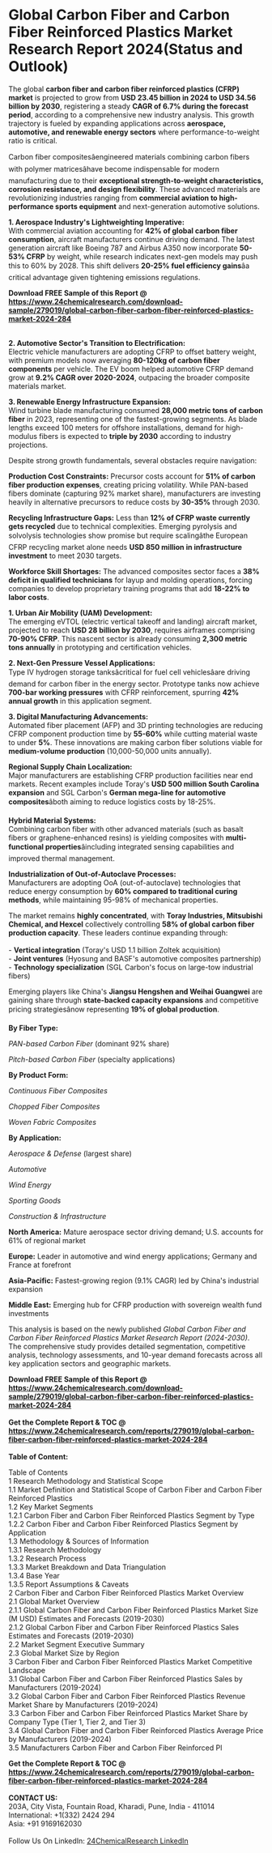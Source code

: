 <h1>Global Carbon Fiber and Carbon Fiber Reinforced Plastics Market Research Report 2024(Status and Outlook)</h1><p>The global <strong>carbon fiber and carbon fiber reinforced plastics (CFRP) market</strong> is projected to grow from <strong>USD 23.45 billion in 2024 to USD 34.56 billion by 2030</strong>, registering a steady <strong>CAGR of 6.7% during the forecast period</strong>, according to a comprehensive new industry analysis. This growth trajectory is fueled by expanding applications across <strong>aerospace, automotive, and renewable energy sectors</strong> where performance-to-weight ratio is critical.</p><p>Carbon fiber compositesâengineered materials combining carbon fibers with polymer matricesâhave become indispensable for modern manufacturing due to their <strong>exceptional strength-to-weight characteristics, corrosion resistance, and design flexibility</strong>. These advanced materials are revolutionizing industries ranging from <strong>commercial aviation to high-performance sports equipment</strong> and next-generation automotive solutions.</p><p><strong>1. Aerospace Industry's Lightweighting Imperative:</strong><br>
With commercial aviation accounting for <strong>42% of global carbon fiber consumption</strong>, aircraft manufacturers continue driving demand. The latest generation aircraft like Boeing 787 and Airbus A350 now incorporate <strong>50-53% CFRP</strong> by weight, while research indicates next-gen models may push this to 60% by 2028. This shift delivers <strong>20-25% fuel efficiency gains</strong>âa critical advantage given tightening emissions regulations.</p><div><b>Download FREE Sample of this Report @ 
            <a href="https://www.24chemicalresearch.com/download-sample/279019/global-carbon-fiber-carbon-fiber-reinforced-plastics-market-2024-284">
            https://www.24chemicalresearch.com/download-sample/279019/global-carbon-fiber-carbon-fiber-reinforced-plastics-market-2024-284</a></b></div><br><p><strong>2. Automotive Sector's Transition to Electrification:</strong><br>
Electric vehicle manufacturers are adopting CFRP to offset battery weight, with premium models now averaging <strong>80-120kg of carbon fiber components</strong> per vehicle. The EV boom helped automotive CFRP demand grow at <strong>9.2% CAGR over 2020-2024</strong>, outpacing the broader composite materials market.</p><p><strong>3. Renewable Energy Infrastructure Expansion:</strong><br>
Wind turbine blade manufacturing consumed <strong>28,000 metric tons of carbon fiber</strong> in 2023, representing one of the fastest-growing segments. As blade lengths exceed 100 meters for offshore installations, demand for high-modulus fibers is expected to <strong>triple by 2030</strong> according to industry projections.</p><p>Despite strong growth fundamentals, several obstacles require navigation:</p><p><strong>Production Cost Constraints:</strong> Precursor costs account for <strong>51% of carbon fiber production expenses</strong>, creating pricing volatility. While PAN-based fibers dominate (capturing 92% market share), manufacturers are investing heavily in alternative precursors to reduce costs by <strong>30-35%</strong> through 2030.</p><p><strong>Recycling Infrastructure Gaps:</strong> Less than <strong>12% of CFRP waste currently gets recycled</strong> due to technical complexities. Emerging pyrolysis and solvolysis technologies show promise but require scalingâthe European CFRP recycling market alone needs <strong>USD 850 million in infrastructure investment</strong> to meet 2030 targets.</p><p><strong>Workforce Skill Shortages:</strong> The advanced composites sector faces a <strong>38% deficit in qualified technicians</strong> for layup and molding operations, forcing companies to develop proprietary training programs that add <strong>18-22% to labor costs</strong>.</p><p><strong>1. Urban Air Mobility (UAM) Development:</strong><br>
The emerging eVTOL (electric vertical takeoff and landing) aircraft market, projected to reach <strong>USD 28 billion by 2030</strong>, requires airframes comprising <strong>70-90% CFRP</strong>. This nascent sector is already consuming <strong>2,300 metric tons annually</strong> in prototyping and certification vehicles.</p><p><strong>2. Next-Gen Pressure Vessel Applications:</strong><br>
Type IV hydrogen storage tanksâcritical for fuel cell vehiclesâare driving demand for carbon fiber in the energy sector. Prototype tanks now achieve <strong>700-bar working pressures</strong> with CFRP reinforcement, spurring <strong>42% annual growth</strong> in this application segment.</p><p><strong>3. Digital Manufacturing Advancements:</strong><br>
Automated fiber placement (AFP) and 3D printing technologies are reducing CFRP component production time by <strong>55-60%</strong> while cutting material waste to under <strong>5%</strong>. These innovations are making carbon fiber solutions viable for <strong>medium-volume production</strong> (10,000-50,000 units annually).</p><p><strong>Regional Supply Chain Localization:</strong><br>
	Major manufacturers are establishing CFRP production facilities near end markets. Recent examples include Toray's <strong>USD 500 million South Carolina expansion</strong> and SGL Carbon's <strong>German mega-line for automotive composites</strong>âboth aiming to reduce logistics costs by 18-25%.</p><p><strong>Hybrid Material Systems:</strong><br>
	Combining carbon fiber with other advanced materials (such as basalt fibers or graphene-enhanced resins) is yielding composites with <strong>multi-functional properties</strong>âincluding integrated sensing capabilities and improved thermal management.</p><p><strong>Industrialization of Out-of-Autoclave Processes:</strong><br>
	Manufacturers are adopting OoA (out-of-autoclave) technologies that reduce energy consumption by <strong>60% compared to traditional curing methods</strong>, while maintaining 95-98% of mechanical properties.</p><p>The market remains <strong>highly concentrated</strong>, with <strong>Toray Industries, Mitsubishi Chemical, and Hexcel</strong> collectively controlling <strong>58% of global carbon fiber production capacity</strong>. These leaders continue expanding through:<br>
<br>
- <strong>Vertical integration</strong> (Toray's USD 1.1 billion Zoltek acquisition)<br>
- <strong>Joint ventures</strong> (Hyosung and BASF's automotive composites partnership)<br>
- <strong>Technology specialization</strong> (SGL Carbon's focus on large-tow industrial fibers)</p><p>Emerging players like China's <strong>Jiangsu Hengshen and Weihai Guangwei</strong> are gaining share through <strong>state-backed capacity expansions</strong> and competitive pricing strategiesânow representing <strong>19% of global production</strong>.</p><p><strong>By Fiber Type:</strong></p><p><em>PAN-based Carbon Fiber</em> (dominant 92% share)</p><p><em>Pitch-based Carbon Fiber</em> (specialty applications)</p><p><strong>By Product Form:</strong></p><p><em>Continuous Fiber Composites</em></p><p><em>Chopped Fiber Composites</em></p><p><em>Woven Fabric Composites</em></p><p><strong>By Application:</strong></p><p><em>Aerospace &amp; Defense</em> (largest share)</p><p><em>Automotive</em></p><p><em>Wind Energy</em></p><p><em>Sporting Goods</em></p><p><em>Construction &amp; Infrastructure</em></p><p><strong>North America:</strong> Mature aerospace sector driving demand; U.S. accounts for 61% of regional market</p><p><strong>Europe:</strong> Leader in automotive and wind energy applications; Germany and France at forefront</p><p><strong>Asia-Pacific:</strong> Fastest-growing region (9.1% CAGR) led by China's industrial expansion</p><p><strong>Middle East:</strong> Emerging hub for CFRP production with sovereign wealth fund investments</p><p>This analysis is based on the newly published <em>Global Carbon Fiber and Carbon Fiber Reinforced Plastics Market Research Report (2024-2030)</em>. The comprehensive study provides detailed segmentation, competitive analysis, technology assessments, and 10-year demand forecasts across all key application sectors and geographic markets.</p><div><b>Download FREE Sample of this Report @ 
            <a href="https://www.24chemicalresearch.com/download-sample/279019/global-carbon-fiber-carbon-fiber-reinforced-plastics-market-2024-284">
            https://www.24chemicalresearch.com/download-sample/279019/global-carbon-fiber-carbon-fiber-reinforced-plastics-market-2024-284</a></b></div><br><div><b>Get the Complete Report & TOC @ 
            <a href="https://www.24chemicalresearch.com/reports/279019/global-carbon-fiber-carbon-fiber-reinforced-plastics-market-2024-284">
            https://www.24chemicalresearch.com/reports/279019/global-carbon-fiber-carbon-fiber-reinforced-plastics-market-2024-284</a></b></div><br>
            <b>Table of Content:</b><p>Table of Contents<br />
 1 Research Methodology and Statistical Scope<br />
 1.1 Market Definition and Statistical Scope of Carbon Fiber and Carbon Fiber Reinforced Plastics<br />
 1.2 Key Market Segments<br />
 1.2.1 Carbon Fiber and Carbon Fiber Reinforced Plastics Segment by Type<br />
 1.2.2 Carbon Fiber and Carbon Fiber Reinforced Plastics Segment by Application<br />
 1.3 Methodology & Sources of Information<br />
 1.3.1 Research Methodology<br />
 1.3.2 Research Process<br />
 1.3.3 Market Breakdown and Data Triangulation<br />
 1.3.4 Base Year<br />
 1.3.5 Report Assumptions & Caveats<br />
 2 Carbon Fiber and Carbon Fiber Reinforced Plastics Market Overview<br />
 2.1 Global Market Overview<br />
 2.1.1 Global Carbon Fiber and Carbon Fiber Reinforced Plastics Market Size (M USD) Estimates and Forecasts (2019-2030)<br />
 2.1.2 Global Carbon Fiber and Carbon Fiber Reinforced Plastics Sales Estimates and Forecasts (2019-2030)<br />
 2.2 Market Segment Executive Summary<br />
 2.3 Global Market Size by Region<br />
 3 Carbon Fiber and Carbon Fiber Reinforced Plastics Market Competitive Landscape<br />
 3.1 Global Carbon Fiber and Carbon Fiber Reinforced Plastics Sales by Manufacturers (2019-2024)<br />
 3.2 Global Carbon Fiber and Carbon Fiber Reinforced Plastics Revenue Market Share by Manufacturers (2019-2024)<br />
 3.3 Carbon Fiber and Carbon Fiber Reinforced Plastics Market Share by Company Type (Tier 1, Tier 2, and Tier 3)<br />
 3.4 Global Carbon Fiber and Carbon Fiber Reinforced Plastics Average Price by Manufacturers (2019-2024)<br />
 3.5 Manufacturers Carbon Fiber and Carbon Fiber Reinforced Pl</p><div><b>Get the Complete Report & TOC @ 
            <a href="https://www.24chemicalresearch.com/reports/279019/global-carbon-fiber-carbon-fiber-reinforced-plastics-market-2024-284">
            https://www.24chemicalresearch.com/reports/279019/global-carbon-fiber-carbon-fiber-reinforced-plastics-market-2024-284</a></b></div><br><b>CONTACT US:</b><br>
            203A, City Vista, Fountain Road, Kharadi, Pune, India - 411014<br>
            International: +1(332) 2424 294<br>
            Asia: +91 9169162030 <br><br>
            Follow Us On LinkedIn: <a href="https://www.linkedin.com/company/24chemicalresearch/">24ChemicalResearch LinkedIn</a>